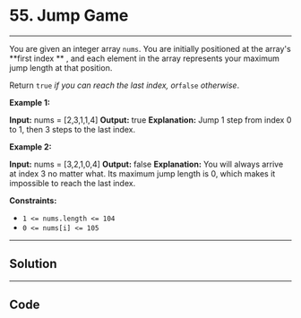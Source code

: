 # 55. Jump Game

---

You are given an integer array `nums`. You are initially positioned at the array's **first index ** , and each element in the array represents your maximum jump length at that position.

Return `true` _if you can reach the last index, or_`false` _otherwise_.

 

**Example 1:**


**Input:** nums = [2,3,1,1,4]
**Output:** true
**Explanation:** Jump 1 step from index 0 to 1, then 3 steps to the last index.


**Example 2:**


**Input:** nums = [3,2,1,0,4]
**Output:** false
**Explanation:** You will always arrive at index 3 no matter what. Its maximum jump length is 0, which makes it impossible to reach the last index.


 

**Constraints:**

  * `1 <= nums.length <= 104`
  * `0 <= nums[i] <= 105`

---

## Solution



---

## Code
```python


```